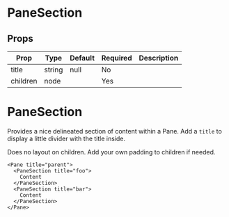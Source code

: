 PaneSection
===========


Props
-----
Prop                  | Type     | Default                   | Required | Description
--------------------- | -------- | ------------------------- | -------- | -----------
title|string|null|No|
children|node||Yes|

# PaneSection

Provides a nice delineated section of content within a Pane. Add a `title` to display a little divider with the title inside.

Does no layout on children. Add your own padding to children if needed.

```
<Pane title="parent">
  <PaneSection title="foo">
    Content
  </PaneSection>
  <PaneSection title="bar">
    Content
  </PaneSection>
</Pane>
```

